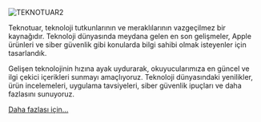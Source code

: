 ![TEKNOTUAR2](https://github.com/teknotuar/.github/assets/96707573/d4e68c52-9494-443d-b36f-cd48569fb022)

Teknotuar, teknoloji tutkunlarının ve meraklılarının vazgeçilmez bir kaynağıdır. Teknoloji dünyasında meydana gelen en son gelişmeler, Apple ürünleri ve siber güvenlik gibi konularda bilgi sahibi olmak isteyenler için tasarlandık.

Gelişen teknolojinin hızına ayak uydurarak, okuyucularımıza en güncel ve ilgi çekici içerikleri sunmayı amaçlıyoruz. Teknoloji dünyasındaki yenilikler, ürün incelemeleri, uygulama tavsiyeleri, siber güvenlik ipuçları ve daha fazlasını sunuyoruz.

[Daha fazlası için...](https://teknotuar.com/hakkimizda/)

